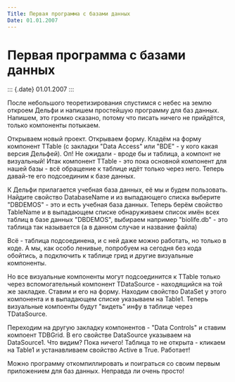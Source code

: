 ```yaml
---
Title: Первая программа с базами данных
Date: 01.01.2007
---
```



Первая программа с базами данных
================================

::: {.date}
01.01.2007
:::

После небольшого теоретизирования спустимся с небес на землю откроем
Дельфи и напишем простейшую программу для баз данных. Напишем, это
громко сказано, потому что писать ничего не прийдётся, только компоненты
потыкаем.

Открываем новый проект. Открываем форму. Кладём на форму компонент
TTable (с закладки "Data Access" или "BDE" - у кого какая версия
Дельфей). Оп! Не ожидали - вроде бы и таблица, а компонт не визуальный!
Итак компонент TTable - это пока основной компонент для нашей базы - всё
обращение к таблице идёт только через него. Теперь давай-те его
подсоединим к базе данных.

К Дельфи прилагается учебная база данных, её мы и будем пользовать.
Найдите свойство DatabaseName и из выпадающего списка выберите
"DBDEMOS" - это и есть учебная база данных. Теперь берём свойство
TableName и в выпадающем списке обнаруживаем список имён всех таблиц в
базе данных "DBDEMOS", выбираем например "biolife.db" - это таблица
так называется (а в данном случае и название файла)

Всё - таблица подсоединена, и с ней даже можно работать, но только в
коде. А мы, как особо ленивые, попробуем на сегодня без кода обойтись, а
подключить к таблице грид и другие визуальные компоненты.

Но все визуальные компоненты могут подсоединится к TTable только через
вспомогательный компонент TDataSource - находящийся на той же закладке.
Ставим и его на форму. Находим свойство DataSet у этого компонента и в
выпадающем списке указываем на Table1. Теперь визуальные компоенты будут
"видеть" инфу в таблице через TDataSource.

Переходим на другую закладку компонентов - "Data Controls" и ставим
компоент TDBGrid. В его свойстве DataSource указываем на DataSource1.
Что видим? Пока ничего! Таблица то не открыта - кликаем на Table1 и
устанавливаем свойство Active в True. Работает!

Можно программу откомпиллировать и поиграться со своим первым
приложением для баз данных. Неправда ли очень просто!
